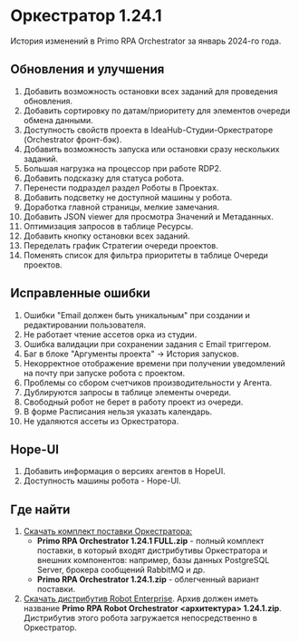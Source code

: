 # Оркестратор 1.24.1

История изменений в Primo RPA Orchestrator за январь 2024-го года. 

## Обновления и улучшения

1. Добавить возможность остановки всех заданий для проведения обновления.
1. Добавить сортировку по датам/приоритету для элементов очереди обмена данными.
1. Доступность свойств проекта в IdeaHub-Студии-Оркестраторе (Orchestrator фронт-бэк).
1. Добавить возможность запуска или остановки сразу нескольких заданий.
1. Большая нагрузка на процессор при работе RDP2.
1. Добавить подсказку для статуса робота.
1. Перенести подраздел раздел Роботы в Проектах.
1. Добавить подсветку не доступной машины у робота.
1. Доработка главной страницы, мелкие замечания.
1. Добавить JSON viewer для просмотра Значений и Метаданных.
1. Оптимизация запросов в таблице Ресурсы.
1. Добавить кнопку остановки всех заданий.
1. Переделать график Стратегии очереди проектов.
1. Поменять список для фильтра приоритеты в таблице Очереди проектов.


## Исправленные ошибки

1. Ошибки "Email должен быть уникальным" при создании и редактировании пользователя.
1. Не работает чтение ассетов орка из студии.
1. Ошибка валидации при сохранении задания с Email триггером.
1. Баг в блоке "Аргументы проекта" -> История запусков.
1. Некорректное отображение времени при получении уведомлений на почту при запуске робота с проектом.
1. Проблемы со сбором счетчиков производительности у Агента.
1. Дублируются запросы в таблице элементы очереди.
1. Свободный робот не берет в работу проект из очереди.
1. В форме Расписания нельзя указать календарь.
1. Не удаляются ассеты из Оркестратора.



## Hope-UI
1. Добавить информация о версиях агентов в HopeUI.
1. Доступность машины робота - Hope-UI.



## Где найти
1. [Скачать комплект поставки Оркестратора:](https://disk.primo-rpa.ru/index.php/s/primo?path=%2FRelease%2FOrchestrator)
    * **Primo RPA Orchestrator 1.24.1 FULL.zip** - полный комплект поставки, в который входят дистрибутивы Оркестратора и внешних компонентов: например, базы данных PostgreSQL Server, брокера сообщений RabbitMQ и др. 
    * **Primo RPA Orchestrator 1.24.1.zip** - облегченный вариант поставки.
2. [Скачать дистрибутив Robot Enterprise](https://disk.primo-rpa.ru/index.php/s/primo?path=%2FRelease%2FRobot). Архив должен иметь название **Primo RPA Robot Orchestrator <архитектура> 1.24.1.zip**. Дистрибутив этого робота загружается непосредственно в Оркестратор.
